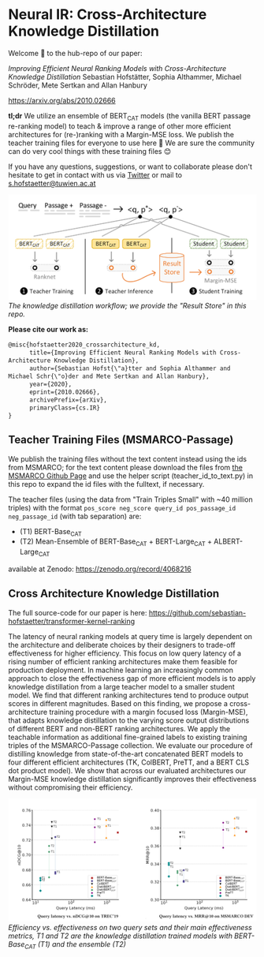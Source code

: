 # Neural IR: Cross-Architecture Knowledge Distillation

Welcome 🙌 to the hub-repo of our paper:

*Improving Efficient Neural Ranking Models with Cross-Architecture Knowledge Distillation*  Sebastian Hofstätter, Sophia Althammer, Michael Schröder, Mete Sertkan and Allan Hanbury

https://arxiv.org/abs/2010.02666

**tl;dr** We utilize an ensemble of BERT<sub>CAT</sub> models (the vanilla BERT passage re-ranking model) to teach & improve a range of other more efficient architectures for (re-)ranking with a Margin-MSE loss. We publish the teacher training files for everyone to use here 🎉 We are sure the community can do very cool things with these training files 😊

If you have any questions, suggestions, or want to collaborate please don't hesitate to get in contact with us via [Twitter](https://twitter.com/s_hofstaetter) or mail to s.hofstaetter@tuwien.ac.at

![Knowledge Distillation Workflow Diagram](figures/workflow.png)
*The knowledge distillation workflow; we provide the "Result Store" in this repo.*

**Please cite our work as:**
````
@misc{hofstaetter2020_crossarchitecture_kd,
      title={Improving Efficient Neural Ranking Models with Cross-Architecture Knowledge Distillation}, 
      author={Sebastian Hofst{\"a}tter and Sophia Althammer and Michael Schr{\"o}der and Mete Sertkan and Allan Hanbury},
      year={2020},
      eprint={2010.02666},
      archivePrefix={arXiv},
      primaryClass={cs.IR}
}
````


## Teacher Training Files (MSMARCO-Passage)

We publish the training files without the text content instead using the ids from MSMARCO; for the text content please download the files from [the MSMARCO Github Page](https://github.com/microsoft/MSMARCO-Passage-Ranking#data-information-and-formating) and use the helper script (teacher_id_to_text.py) in this repo to expand the id files with the fulltext, if necessary. 

The teacher files (using the data from "Train Triples Small" with ~40 million triples) with the format ``pos_score neg_score query_id pos_passage_id neg_passage_id`` (with tab separation) are:

- (T1) BERT-Base<sub>CAT</sub>
- (T2) Mean-Ensemble of BERT-Base<sub>CAT</sub> + BERT-Large<sub>CAT</sub> + ALBERT-Large<sub>CAT</sub>

available at Zenodo: https://zenodo.org/record/4068216

## Cross Architecture Knowledge Distillation

The full source-code for our paper is here: https://github.com/sebastian-hofstaetter/transformer-kernel-ranking

The latency of neural ranking models at query time is largely dependent on the architecture and deliberate choices by their designers to trade-off effectiveness for higher efficiency. This focus on low query latency of a rising number of efficient ranking architectures make them feasible for production deployment. In machine learning an increasingly common approach to close the effectiveness gap of more efficient models is to apply knowledge distillation from a large teacher model to a smaller student model. We find that different ranking architectures tend to produce output scores in different magnitudes. Based on this finding, we propose a cross-architecture training procedure with a margin focused loss (Margin-MSE), that adapts knowledge distillation to the varying score output distributions of different BERT and non-BERT ranking architectures. We apply the teachable information as additional fine-grained labels to existing training triples of the MSMARCO-Passage collection. We evaluate our procedure of distilling knowledge from state-of-the-art concatenated BERT models to four different efficient architectures (TK, ColBERT, PreTT, and a BERT CLS dot product model). We show that across our evaluated architectures our Margin-MSE knowledge distillation significantly improves their effectiveness without compromising their efficiency. 


![Efficiency vs. Effectiveness Results from the paper](figures/efficiency-effectiveness-plot.png)
*Efficiency vs. effectiveness on two query sets and their main effectiveness metrics, T1 and T2 are the knowledge distillation trained models with BERT-Base<sub>CAT</sub> (T1) and the ensemble (T2)*
